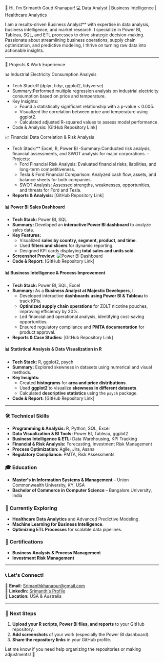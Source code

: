  👋 Hi, I'm Srimanth Goud Khanapur!
 💻 Data Analyst | Business Intelligence | Healthcare Analytics

I am a results-driven Business Analyst** with expertise in data analysis, business intelligence, and market research. I specialize in Power BI, Tableau, SQL, and ETL processes to drive strategic decision-making. Passionate about streamlining business operations, supply chain optimization, and predictive modeling, I thrive on turning raw data into actionable insights.

---

 📌 Projects & Work Experience

 📊 Industrial Electricity Consumption Analysis
- Tech Stack:R (dplyr, tidyr, ggplot2, tidyverse)
- Summary:Performed multiple regression analysis on industrial electricity consumption based on price and temperature.
- Key Insights:
  - Found a statistically significant relationship with a p-value < 0.005.
  - Visualized the correlation between price and temperature using ggplot2.
  - Calculated adjusted R-squared values to assess model performance.
- Code & Analysis: [GitHub Repository Link]

📈 Financial Data Correlation & Risk Analysis
- Tech Stack:** Excel, R, Power BI
-Summary:Conducted risk analysis, financial assessments, and SWOT analysis for major corporations.
  -Projects:
  - Ford Financial Risk Analysis: Evaluated financial risks, liabilities, and long-term competitiveness.
  - Tesla & Ford Financial Comparison: Analyzed cash flow, assets, and balance sheets for both companies.
  - SWOT Analysis: Assessed strengths, weaknesses, opportunities, and threats for Ford and Tesla.
- **Reports & Analysis:** [GitHub Repository Link]

#### 📊 **Power BI Sales Dashboard**
- **Tech Stack:** Power BI, SQL
- **Summary:** Developed an **interactive Power BI dashboard** to analyze sales data.
- **Key Features:**
  - Visualized **sales by country, segment, product, and time**.
  - Used **filters and slicers** for dynamic reporting.
  - Designed KPI cards displaying **total sales and units sold**.
- **Screenshot Preview:** ![Power BI Dashboard](Path_to_Image_in_Repo)
- **Code & Report:** [GitHub Repository Link]

#### 📊 **Business Intelligence & Process Improvement**
- **Tech Stack:** Power BI, SQL, Excel
- **Summary:** As a **Business Analyst at Majestic Developers**, I:
  - Developed interactive **dashboards using Power BI & Tableau** to track KPIs.
  - **Optimized supply chain operations** for ZOLT nicotine pouches, improving efficiency by 20%.
  - Led financial and operational analysis, identifying cost-saving opportunities.
  - Ensured regulatory compliance and **PMTA documentation** for product approval.
- **Reports & Case Studies:** [GitHub Repository Link]

#### 📊 **Statistical Analysis & Data Visualization in R**
- **Tech Stack:** R, ggplot2, psych
- **Summary:** Explored skewness in datasets using numerical and visual methods.
- **Key Insights:**
  - Created **histograms** for **area and price distributions**.
  - Used **ggplot2** to visualize **skewness in different datasets**.
  - Calculated **descriptive statistics** using the `psych` package.
- **Code & Report:** [GitHub Repository Link]

---

### 🛠️ **Technical Skills**
- **Programming & Analysis:** R, Python, SQL, Excel
- **Data Visualization & BI Tools:** Power BI, Tableau, ggplot2
- **Business Intelligence & ETL:** Data Warehousing, KPI Tracking
- **Financial & Risk Analysis:** Forecasting, Investment Risk Management
- **Process Optimization:** Agile, Jira, Asana
- **Regulatory Compliance:** PMTA, Risk Assessments

### 🎓 **Education**
- **Master's in Information Systems & Management** – Union Commonwealth University, KY, USA
- **Bachelor of Commerce in Computer Science** – Bangalore University, India

### 🌱 **Currently Exploring**
- **Healthcare Data Analytics** and Advanced Predictive Modeling.
- **Machine Learning for Business Intelligence**.
- **Optimizing ETL Processes** for scalable data pipelines.

### 📜 **Certifications**
- **Business Analysis & Process Management**
- **Investment Risk Management**

---

### 📞 **Let's Connect!**
📧 **Email:** Srimanthkhanapur@gmail.com  
🔗 **LinkedIn:** [Srimanth's Profile](YourLinkedInProfileLink)  
📍 **Location:** USA & Australia  

---

### 🚀 **Next Steps**
1. **Upload your R scripts, Power BI files, and reports** to your GitHub repository.
2. **Add screenshots** of your work (especially the Power BI dashboard).
3. **Share the repository links** in your GitHub profile.

Let me know if you need help organizing the repositories or making adjustments! 🚀
